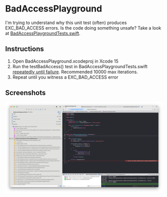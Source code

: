 # BadAccessPlayground

I'm trying to understand why this unit test (often) produces EXC_BAD_ACCESS errors. Is the code doing something unsafe? Take a look at [BadAccessPlaygroundTests.swift](/BadAccessPlaygroundTests/BadAccessPlaygroundTests.swift).

## Instructions

1. Open BadAccessPlayground.xcodeproj in Xcode 15
2. Run the testBadAccess() test in BadAccessPlaygroundTests.swift [repeatedly until failure](https://www.avanderlee.com/debugging/flaky-tests-test-repetitions/). Recommended 10000 max iterations.
3. Repeat until you witness a EXC_BAD_ACCESS error

## Screenshots

![Screenshot of Xcode with an EXC_BAD_ACCESS](/screenshots/1.png)

